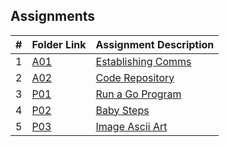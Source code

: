 ##  Assignments

|   #   | Folder Link | Assignment Description |
| :---: | ----------- | ---------------------- |
|   1   | [A01](./A01) | [Establishing Comms ](./A01/README.md) |
|   2   | [A02](./A02) | [Code Repository ](./A02/README.md) |
|   3   | [P01](./P01) | [Run a Go Program ](./P01/) |
|   4   | [P02](./P02) | [Baby Steps ](./P02/Imagemod/) |
|   5   | [P03](./P03) | [Image Ascii Art ](./P03/) |
